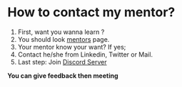 # How to contact my mentor?

1. First, want you wanna learn ?
2. You should look [mentors](https://findmentor.network/mentors/) page.
3. Your mentor know your want? If yes;  
4. Contact he/she from Linkedin, Twitter or Mail.
5. Last step: Join [Discord Server](https://discord.com/invite/zkPb8P4B?utm_source=Discord%20Widget&utm_medium=Connect)

**You can give feedback then meeting**
 
